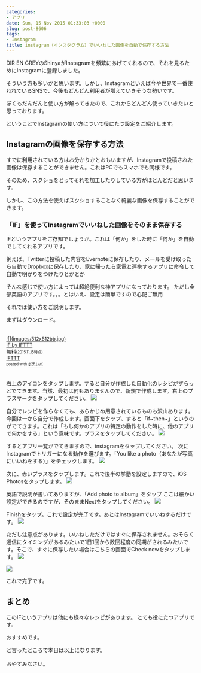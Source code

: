 ```yaml
---
categories:
- アプリ
date: Sun, 15 Nov 2015 01:33:03 +0000
slug: post-8606
tags:
- Instagram
title: instagram（インスタグラム）でいいねした画像を自動で保存する方法
---
```


DIR EN GREYのShinyaがInstagramを頻繁にあげてくれるので、それを見るためにInstagramに登録しました。

そういう方も多いかと思います。しかし、Instagramといえば今や世界で一番使われているSNSで、今後もどんどん利用者が増えていきそうな勢いです。

ぼくもだんだんと使い方が解ってきたので、これからどんどん使っていきたいと思っております。

ということでInstagramの使い方について役にたつ設定をご紹介します。<!--more--><h2>Instagramの画像を保存する方法</h2>

すでに利用されている方はお分かりかとおもいますが、Instagramで投稿された画像は保存することができません。これはPCでもスマホでも同様です。

そのため、スクショをとってそれを加工したりしている方がほとんどだと思います。

しかし、この方法を使えばスクショすることなく綺麗な画像を保存することができます。

<h3>「IF」を使ってInstagramでいいねした画像をそのまま保存する</h3>

IFというアプリをご存知でしょうか。これは「何か」をした時に「何か」を自動でしてくれるアプリです。

例えば、Twitterに投稿した内容をEvernoteに保存したり、メールを受け取ったら自動でDropboxに保存したり、家に帰ったら家電と連携するアプリに命令して自動で明かりをつけたりとかとか

そんな感じで使い方によっては超絶便利な神アプリになっております。
ただし全部英語のアプリです。。。とはいえ、設定は簡単ですので心配ご無用

それでは使い方をご説明します。

まずはダウンロード。

<div class="pochireba" style="text-align:left;font-size:small;padding:20px 0;/zoom: 1;overflow: hidden;"><a href="https://itunes.apple.com/jp/app/if-by-ifttt/id660944635?mt=8&uo=4&at=11ld5P" target="_blank" rel="noopener">![](images/512x512bb.jpg)</a><div class="pochi_info" style="text-align:left;/zoom: 1;overflow: hidden;"><div class="pochi_name"><a href="https://itunes.apple.com/jp/app/if-by-ifttt/id660944635?mt=8&uo=4&at=11ld5P" target="_blank" rel="noopener">IF by IFTTT</a></div><div class="pochi_price" style="display:inline;">無料</div><div class="pochi_time" style="font-size:x-small;display:inline;">(2015.11.15時点)</div><div class="pochi_seller"><a href="https://itunes.apple.com/jp/developer/ifttt/id660944638?uo=4&at=11ld5P" target="_blank" rel="noopener">IFTTT</a></div><div class="pochi_post" style="font-size:x-small;">posted with <a href="http://pochireba.com" rel="nofollow noopener" target="_blank">ポチレバ</a></div></div><div class="pochireba-footer" style="clear: left"></div></div>

右上のアイコンをタップします。すると自分が作成した自動化のレシピがずらっとでてきます。当然、最初は何もありませんので、新規で作成します。右上のプラスマークをタップしてください。
![](images/I20151115_1.jpg)


自分でレシピを作らなくても、あらかじめ用意されているものも沢山あります。今回は一から自分で作成します。画面下をタップ、すると「if~then~」というのがでてきます。これは「もし何かのアプリの特定の動作をした時に、他のアプリで何かをする」という意味です。プラスをタップしてください。
![](images/I20151115_2.jpg)

するとアプリ一覧がでてきますので、instagramをタップしてください。
次にInstagramでトリガーになる動作を選びます。「You like a photo（あなたが写真にいいねをする）」をチェックします。
![](images/I20151115_3.jpg)

次に、赤いプラスをタップします。これで後半の挙動を設定しますので、iOS Photosをタップします。
![](images/I20151115_4.jpg)

英語で説明が書いてありますが、「Add photo to album」をタップ
ここは細かい設定ができるのですが、そのままNextをタップしてください。
![](images/I20151115_5.jpg)

Finishをタップ。これで設定が完了です。あとはInstagramでいいねするだけです。
![](images/I20151115_61.jpg)

ただし注意点があります。いいねしただけではすぐに保存されません。おそらく通信にタイミングがあるみたいで1日1回から数回程度の同期がされるみたいです。そこで、すぐに保存したい場合はこちらの画面でCheck nowをタップします。
![](images/I20151115_10.jpg)

![](images/I20151114_71.jpg)

これで完了です。


<h2>まとめ</h2>

このIFというアプリは他にも様々なレシピがあります。
とても役にたつアプリです。

おすすめです。

と言ったところで本日は以上になります。<br><br>おやすみなさい。